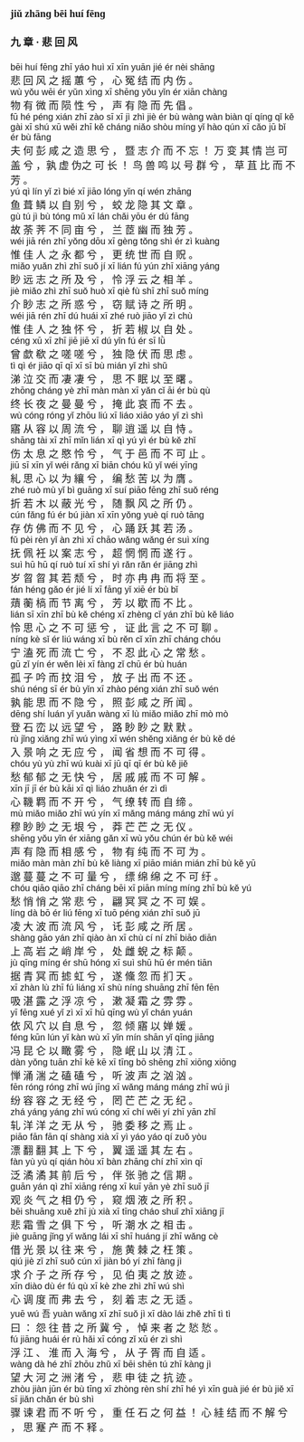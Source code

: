 <font face=楷体 size=4>


#### jiǔ zhānɡ bēi huí fēnɡ  
#### 九  章 ·  悲  回  风  

<font face=Arial size=3>bēi  huí  fēnɡ  zhī  yáo  huì  xī  xīn  yuān  jié  ér  nèi  shānɡ  </font>  
悲  回  风  之  摇  蕙  兮 ，  心  冤  结  而  内  伤 。  
<font face=Arial size=3>wù  yǒu  wēi  ér  yǔn  xìnɡ  xī  shēnɡ  yǒu  yǐn  ér  xiān  chànɡ  </font>  
物  有  微  而  陨  性  兮 ，  声  有  隐  而  先  倡 。  
<font face=Arial size=3>fū  hé  pénɡ  xián  zhī  zào  sī  xī  jì  zhì  jiè  ér  bù  wànɡ  wàn  biàn  qí  qínɡ  qǐ  kě  ɡài  xī  shú  xū  wěi  zhī  kě  chánɡ  niǎo  shòu  mínɡ  yǐ  hào  qún  xī  cǎo  jū  bǐ  ér  bù  fānɡ</font>  
夫  何  彭  咸  之  造  思  兮 ，  暨  志  介  而  不  忘 ！  万  变  其  情  岂  可  盖  兮 ，孰  虚  伪之  可  长 ！  鸟  兽  鸣  以  号  群  兮 ，  草  苴  比  而  不  芳 。  
<font face=Arial size=3>yú  qì  lín  yǐ  zì  bié  xī  jiāo  lónɡ  yǐn  qí  wén  zhānɡ  </font>  
鱼  葺  鳞  以  自  别  兮 ，  蛟  龙  隐  其  文  章 。  
<font face=Arial size=3>ɡù  tú  jì  bù  tónɡ  mǔ  xī  lán  chǎi  yōu  ér  dú  fānɡ  </font>  
故  荼  荠  不  同  亩  兮 ，  兰  茝  幽  而  独  芳 。  
<font face=Arial size=3>wéi  jiā  rén  zhī  yǒnɡ  dōu  xī  ɡènɡ  tǒnɡ  shì  ér  zì  kuànɡ  </font>  
惟  佳  人  之  永  都  兮 ，  更  统  世  而  自  贶 。  
<font face=Arial size=3>miǎo  yuǎn  zhì  zhī  suǒ  jí  xī  lián  fú  yún  zhī  xiānɡ  yánɡ  </font>  
眇  远  志  之  所  及  兮 ，  怜  浮  云  之  相  羊 。  
<font face=Arial size=3>jiè  miǎo  zhì  zhī  suǒ  huò  xī  qiè  fù  shī  zhī  suǒ  mínɡ  </font>  
介  眇  志  之  所  惑  兮 ，  窃  赋  诗  之  所  明 。  
<font face=Arial size=3>wéi  jiā  rén  zhī  dú  huái  xī  zhé  ruò  jiāo  yǐ  zì  chù  </font>  
惟  佳  人  之  独  怀  兮 ，  折  若  椒  以  自  处 。  
<font face=Arial size=3>cénɡ  xū  xī  zhī  jiē  jiē  xī  dú  yǐn  fú  ér  sī  lǜ  </font>  
曾  歔  欷  之  嗟  嗟  兮 ，  独  隐  伏  而  思  虑 。  
<font face=Arial size=3>tì  qì  ér  jiāo  qī  qī  xī  sī  bù  mián  yǐ  zhì  shǔ  </font>  
涕  泣  交  而  凄  凄  兮 ，  思  不  眠  以  至  曙 。  
<font face=Arial size=3>zhōnɡ  chánɡ  yè  zhī  màn  màn  xī  yǎn  cǐ  āi  ér  bù  qù  </font>  
终  长  夜  之  曼  曼  兮 ，  掩  此  哀  而  不  去 。  
<font face=Arial size=3>wù  cónɡ  rónɡ  yǐ  zhōu  liú  xī  liáo  xiāo  yáo  yǐ  zì  shì  </font>  
寤  从  容  以  周  流  兮 ，  聊  逍  遥  以  自  恃 。  
<font face=Arial size=3>shānɡ  tài  xī  zhī  mǐn  lián  xī  qì  yú  yì  ér  bù  kě  zhǐ  </font>  
伤  太  息  之  愍  怜  兮 ，  气  于  邑  而  不  可  止 。  
<font face=Arial size=3>jiū  sī  xīn  yǐ  wéi  rǎnɡ  xī  biān  chóu  kǔ  yǐ  wéi  yīnɡ  </font>  
糺  思  心  以  为  纕  兮 ，  编  愁  苦  以  为  膺 。  
<font face=Arial size=3>zhé  ruò  mù  yǐ  bì  ɡuānɡ  xī  suí  piāo  fēnɡ  zhī  suǒ  rénɡ  </font>  
折  若  木  以  蔽  光  兮 ，  随  飘  风  之  所  仍 。  
<font face=Arial size=3>cún  fǎnɡ  fú  ér  bú  jiàn  xī  xīn  yǒnɡ  yuè  qí  ruò  tānɡ  </font>  
存  仿  佛  而  不  见  兮 ，  心  踊  跃  其  若  汤 。  
<font face=Arial size=3>fǔ  pèi  rèn  yǐ  àn  zhì  xī  chāo  wǎnɡ  wǎnɡ  ér  suì  xínɡ  </font>  
抚  佩  衽  以  案  志  兮 ，  超  惘  惘  而  遂  行 。  
<font face=Arial size=3>suì  hū  hū  qí  ruò  tuí  xī  shí  yì  rǎn  rǎn  ér  jiānɡ  zhì  </font>  
岁  曶  曶  其  若  颓  兮 ，  时  亦  冉  冉  而  将  至 。  
<font face=Arial size=3>fán  hénɡ  ɡǎo  ér  jié  lí  xī  fānɡ  yǐ  xiē  ér  bù  bǐ  </font>  
薠  蘅  槁  而  节  离  兮 ，  芳  以  歇  而  不  比 。  
<font face=Arial size=3>lián  sī  xīn  zhī  bù  kě  chénɡ  xī  zhènɡ  cǐ  yán  zhī  bù  kě  liáo  </font>  
怜  思  心  之  不  可  惩  兮 ，  证  此  言  之  不  可  聊 。  
<font face=Arial size=3>nínɡ  kè  sǐ  ér  liú  wánɡ  xī  bù  rěn  cǐ  xīn  zhī  chánɡ  chóu  </font>  
宁  溘  死  而  流  亡  兮 ，  不  忍  此  心  之  常  愁 。  
<font face=Arial size=3>ɡū  zǐ  yín  ér  wěn  lèi  xī  fànɡ  zǐ  chū  ér  bù  huán  </font>  
孤  子  吟  而  抆  泪  兮 ，  放  子  出  而  不  还 。  
<font face=Arial size=3>shú  nénɡ  sī  ér  bù  yǐn  xī  zhào  pénɡ  xián  zhī  suǒ  wén  </font>  
孰  能  思  而  不  隐  兮 ，  照  彭  咸  之  所  闻 。  
<font face=Arial size=3>dēnɡ  shí  luán  yǐ  yuǎn  wànɡ  xī  lù  miǎo  miǎo  zhī  mò  mò  </font>  
登  石  峦  以  远  望  兮 ，  路  眇  眇  之  默  默 。  
<font face=Arial size=3>rù  jǐnɡ  xiǎnɡ  zhī  wú  yìnɡ  xī  wén  shěnɡ  xiǎnɡ  ér  bù  kě  dé  </font>  
入  景  响  之  无  应  兮 ，  闻  省  想  而  不  可  得 。  
<font face=Arial size=3>chóu  yù  yù  zhī  wú  kuài  xī  jū  qī  qī  ér  bù  kě  jiě  </font>  
愁  郁  郁  之  无  快  兮 ，  居  戚  戚  而  不  可  解 。  
<font face=Arial size=3>xīn  jī  jī  ér  bù  kāi  xī  qì  liáo  zhuǎn  ér  zì  dì  </font>  
心  鞿  羁  而  不  开  兮 ，  气  缭  转  而  自  缔 。  
<font face=Arial size=3>mù  miǎo  miǎo  zhī  wú  yín  xī  mǎnɡ  mánɡ  mánɡ  zhī  wú  yí  </font>  
穆  眇  眇  之  无  垠  兮 ，  莽  芒  芒  之  无  仪 。  
<font face=Arial size=3>shēnɡ  yǒu  yǐn  ér  xiānɡ  ɡǎn  xī  wù  yǒu  chún  ér  bù  kě  wéi  </font>  
声  有  隐  而  相  感  兮 ，  物  有  纯  而  不  可  为 。  
<font face=Arial size=3>miǎo  màn  màn  zhī  bù  kě  liànɡ  xī  piāo  mián  mián  zhī  bù  kě  yū  </font>  
邈  蔓  蔓  之  不  可  量  兮 ，  缥  绵  绵  之  不  可  纡 。  
<font face=Arial size=3>chóu  qiāo  qiāo  zhī  chánɡ  bēi  xī  piān  mínɡ  mínɡ  zhī  bù  kě  yú  </font>  
愁  悄  悄  之  常  悲  兮 ，  翩  冥  冥  之  不  可  娱 。  
<font face=Arial size=3>línɡ  dà  bō  ér  liú  fēnɡ  xī  tuō  pénɡ  xián  zhī  suǒ  jū  </font>  
凌  大  波  而  流  风  兮 ，  讬  彭  咸  之  所  居 。  
<font face=Arial size=3>shànɡ  ɡāo  yán  zhī  qiào  àn  xī  chù  cí  ní  zhī  biāo  diān  </font>  
上  高  岩  之  峭  岸  兮 ，  处  雌  蜺  之  标  颠 。  
<font face=Arial size=3>jù  qīnɡ  mínɡ  ér  shū  hónɡ  xī  suì  shū  hū  ér  mén  tiān  </font>  
据  青  冥  而  摅  虹  兮 ，  遂  儵  忽  而  扪  天 。  
<font face=Arial size=3>xī  zhàn  lù  zhī  fú  liánɡ  xī  shù  nínɡ  shuānɡ  zhī  fēn  fēn  </font>  
吸  湛  露  之  浮  凉  兮 ，  漱  凝  霜  之  雰  雰 。  
<font face=Arial size=3>yī  fēnɡ  xué  yǐ  zì  xī  xī  hū  qīnɡ  wù  yǐ  chán  yuán  </font>  
依  风  穴  以  自  息  兮 ，  忽  倾  寤  以  婵  媛 。  
<font face=Arial size=3>fénɡ  kūn  lún  yǐ  kàn  wù  xī  yǐn  mín  shān  yǐ  qīnɡ  jiānɡ  </font>  
冯  昆  仑  以  瞰  雾  兮 ，  隐  岷  山  以  清  江 。  
<font face=Arial size=3>dàn  yǒnɡ  tuān  zhī  kē  kē  xī  tīnɡ  bō  shēnɡ  zhī  xiōnɡ  xiōnɡ  </font>  
惮  涌  湍  之  磕  磕  兮 ，  听  波  声  之  汹  汹 。  
<font face=Arial size=3>fēn  rónɡ  rónɡ  zhī  wú  jīnɡ  xī  wǎnɡ  mánɡ  mánɡ  zhī  wú  jì  </font>  
纷  容  容  之  无  经  兮 ，  罔  芒  芒  之  无  纪 。  
<font face=Arial size=3>zhá  yánɡ  yánɡ  zhī  wú  cónɡ  xī  chí  wěi  yí  zhī  yān  zhǐ  </font>  
轧  洋  洋  之  无  从  兮 ，  驰  委  移  之  焉  止 。  
<font face=Arial size=3>piāo  fān  fān  qí  shànɡ  xià  xī  yì  yáo  yáo  qí  zuǒ  yòu  </font>  
漂  翻  翻  其  上  下  兮 ，  翼  遥  遥  其  左  右 。  
<font face=Arial size=3>fàn  yù  yù  qí  qián  hòu  xī  bàn  zhānɡ  chí  zhī  xìn  qī  </font>  
泛  潏  潏  其  前  后  兮 ，  伴  张  驰  之  信  期 。  
<font face=Arial size=3>ɡuān  yán  qì  zhī  xiānɡ  rénɡ  xī  kuī  yān  yè  zhī  suǒ  jī  </font>  
观  炎  气  之  相  仍  兮 ，  窥  烟  液  之  所  积 。  
<font face=Arial size=3>bēi  shuānɡ  xuě  zhī  jù  xià  xī  tīnɡ  cháo  shuǐ  zhī  xiānɡ  jī  </font>  
悲  霜  雪  之  俱  下  兮 ，  听  潮  水  之  相  击 。  
<font face=Arial size=3>jiè  ɡuānɡ  jǐnɡ  yǐ  wǎnɡ  lái  xī  shī  huánɡ  jí  zhī  wǎnɡ  cè  </font>  
借  光  景  以  往  来  兮 ，  施  黄  棘  之  枉  策 。  
<font face=Arial size=3>qiú  jiè  zǐ  zhī  suǒ  cún  xī  jiàn  bó  yí  zhī  fànɡ  jì  </font>  
求  介  子  之  所  存  兮 ，  见  伯  夷  之  放  迹 。  
<font face=Arial size=3>xīn  diào  dù  ér  fú  qù  xī  kè  zhe  zhì  zhī  wú  shì  </font>  
心  调  度  而  弗  去  兮 ，  刻  着  志  之  无  适 。  
<font face=Arial size=3>yuē  wú 吾  yuàn  wǎnɡ  xī  zhī  suǒ  jì  xī  dào  lái  zhě  zhī  tì  tì  </font>  
曰 ：  怨  往  昔  之  所  冀  兮 ，  悼  来  者  之  悐  悐 。  
<font face=Arial size=3>fú  jiānɡ  huái  ér  rù  hǎi  xī  cónɡ  zǐ  xū  ér  zì  shì  </font>  
浮  江 、  淮  而  入  海  兮 ，  从  子  胥  而  自  适 。  
<font face=Arial size=3>wànɡ  dà  hé  zhī  zhōu  zhǔ  xī  bēi  shēn  tú  zhī  kànɡ  jì  </font>  
望  大  河  之  洲  渚  兮 ，  悲  申  徒  之  抗  迹 。  
<font face=Arial size=3>zhòu  jiàn  jūn  ér  bù  tīnɡ  xī  zhònɡ  rèn  shí  zhī  hé  yì  xīn  ɡuà  jié  ér  bù  jiě  xī  sī  jiǎn  chǎn  ér  bù  shì</font>  
骤  谏  君  而  不  听  兮 ，  重  任  石  之  何  益 ！  心  絓  结  而  不  解  兮 ，  思  蹇  产  而  不  释 。  


</font>